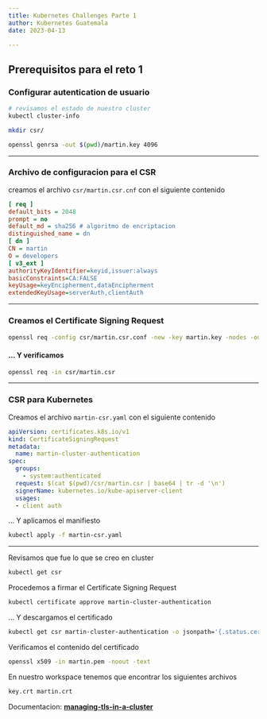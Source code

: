 ```yaml
---
title: Kubernetes Challenges Parte 1
author: Kubernetes Guatemala
date: 2023-04-13

---
```

## Prerequisitos para el reto 1
### Configurar autentication de usuario
```bash
# revisamos el estado de nuestro cluster
kubectl cluster-info
```

```bash
mkdir csr/
```
```bash
openssl genrsa -out $(pwd)/martin.key 4096
```

---
### Archivo de configuracion para el CSR

creamos el archivo `csr/martin.csr.cnf` con el siguiente contenido
```ini
[ req ]
default_bits = 2048
prompt = no
default_md = sha256 # algoritmo de encriptacion
distinguished_name = dn
[ dn ]
CN = martin
O = developers
[ v3_ext ]
authorityKeyIdentifier=keyid,issuer:always
basicConstraints=CA:FALSE
keyUsage=keyEncipherment,dataEncipherment
extendedKeyUsage=serverAuth,clientAuth
```
---
### Creamos el Certificate Signing Request
```bash
openssl req -config csr/martin.csr.conf -new -key martin.key -nodes -out csr/martin.csr
```
#### ... Y verificamos

```bash
openssl req -in csr/martin.csr
```
---
### CSR para Kubernetes
Creamos el archivo `martin-csr.yaml` con el siguiente contenido

```yaml
apiVersion: certificates.k8s.io/v1
kind: CertificateSigningRequest
metadata:
  name: martin-cluster-authentication
spec:
  groups:
    - system:authenticated
  request: $(cat $(pwd)/csr/martin.csr | base64 | tr -d '\n')
  signerName: kubernetes.io/kube-apiserver-client
  usages:
  - client auth
```

... Y aplicamos el manifiesto
```bash
kubectl apply -f martin-csr.yaml
```

---

Revisamos que fue lo que se creo en cluster
```bash
kubectl get csr
```
Procedemos a firmar el Certificate Signing Request

```bash
kubectl certificate approve martin-cluster-authentication
```
... Y descargamos el certificado

```bash
kubectl get csr martin-cluster-authentication -o jsonpath='{.status.certificate}' | base64 --decode > martin.pem
```

Verificamos el contenido del certificado
```bash
openssl x509 -in martin.pem -noout -text
```
En nuestro workspace tenemos que encontrar los siguientes archivos
```bash
key.crt martin.crt
```

Documentacion: **[managing-tls-in-a-cluster](https://kubernetes.io/docs/tasks/tls/managing-tls-in-a-cluster/)** 


